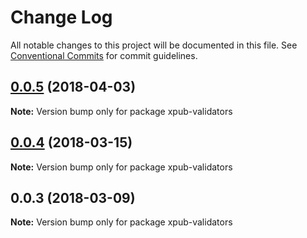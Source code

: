 # Change Log

All notable changes to this project will be documented in this file.
See [Conventional Commits](https://conventionalcommits.org) for commit guidelines.

<a name="0.0.5"></a>
## [0.0.5](https://gitlab.coko.foundation/pubsweet/pubsweet/compare/xpub-validators@0.0.4...xpub-validators@0.0.5) (2018-04-03)




**Note:** Version bump only for package xpub-validators

<a name="0.0.4"></a>
## [0.0.4](https://gitlab.coko.foundation/pubsweet/pubsweet/compare/xpub-validators@0.0.3...xpub-validators@0.0.4) (2018-03-15)




**Note:** Version bump only for package xpub-validators

<a name="0.0.3"></a>

## 0.0.3 (2018-03-09)

**Note:** Version bump only for package xpub-validators

